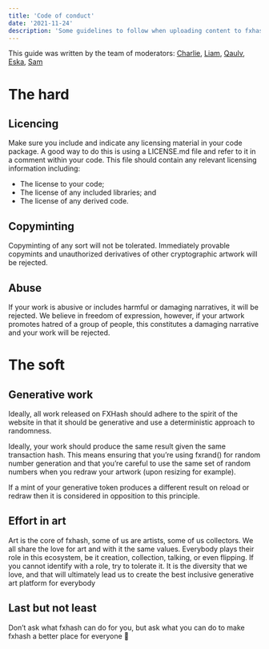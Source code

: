 ```yaml
---
title: 'Code of conduct'
date: '2021-11-24'
description: 'Some guidelines to follow when uploading content to fxhash'
---
```



This guide was written by the team of moderators: [Charlie](https://twitter.com/charliesque), [Liam](https://twitter.com/neuromantic6), [Qaulv](https://twitter.com/qaulv), [Eska](https://twitter.com/eskalexia), [Sam](https://twitter.com/sam___tsao)

# The hard

## Licencing

Make sure you include and indicate any licensing material in your code package. A good way to do this is using a LICENSE.md file and refer to it in a comment within your code. This file should contain any relevant licensing information including:

* The license to your code;
* The license of any included libraries; and
* The license of any derived code.

## Copyminting

Copyminting of any sort will not be tolerated. Immediately provable copymints and unauthorized derivatives of other cryptographic artwork will be rejected.

## Abuse

If your work is abusive or includes harmful or damaging narratives, it will be rejected. We believe in freedom of expression, however, if your artwork promotes hatred of a group of people, this constitutes a damaging narrative and your work will be rejected.


# The soft

## Generative work

Ideally, all work released on FXHash should adhere to the spirit of the website in that it should be generative and use a deterministic approach to randomness.

Ideally, your work should produce the same result given the same transaction hash. This means ensuring that you’re using fxrand() for random number generation and that you’re careful to use the same set of random numbers when you redraw your artwork (upon resizing for example).

If a mint of your generative token produces a different result on reload or redraw then it is considered in opposition to this principle.

## Effort in art

Art is the core of fxhash, some of us are artists, some of us collectors. We all share the love for art and with it the same values. Everybody plays their role in this ecosystem, be it creation, collection, talking, or even flipping. If you cannot identify with a role, try to tolerate it. It is the diversity that we love, and that will ultimately lead us to create the best inclusive generative art platform for everybody

## Last but not least

Don’t ask what fxhash can do for you, but ask what you can do to make fxhash a better place for everyone 💚